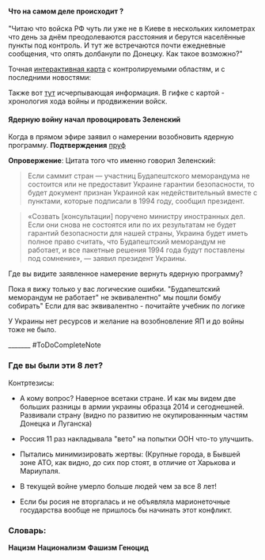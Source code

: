 
#### Что на самом деле происходит ?
"Читаю что войска РФ чуть ли уже не в Киеве в нескольких километрах что день за днём преодолеваются расстояния и берутся населённые пункты под контроль. И тут же встречаются почти ежедневные сообщения, что опять долбанули по Донецку. Как такое возможно?"

Точная [интерактивная карта](https://liveuamap.com/ru/2022/20-march-occupation-authorities-in-crimea-confirm-death-of) с контролируемыми областям, и с последними новостями:

Также вот [тут](https://ru.wikipedia.org/wiki/%D0%92%D1%82%D0%BE%D1%80%D0%B6%D0%B5%D0%BD%D0%B8%D0%B5_%D0%A0%D0%BE%D1%81%D1%81%D0%B8%D0%B8_%D0%BD%D0%B0_%D0%A3%D0%BA%D1%80%D0%B0%D0%B8%D0%BD%D1%83_(2022)) исчерпывающая информация. В гифке с картой - хронология хода войны и продвижении войск.

 #### Ядерную войну начал провоцировать Зеленский
Когда в прямом эфире заявил о намерении возобновить ядерную программу.
**Подтверждения**
 [пруф](https://www.google.com/amp/s/amp.rbc.ru/rbcnews/politics/19/02/2022/621108ac9a7947f316c3b93e)

**Опровержение**: 
Цитата того что именно говорил Зеленский:
> Если саммит стран — участниц Будапештского меморандума не состоится или не предоставит Украине гарантии безопасности, то будет документ признан Украиной как недействительный вместе с пунктами, которые подписали в 1994 году, сообщил президент.

> «Созвать [консультации] поручено министру иностранных дел. Если они снова не состоятся или по их результатам не будет гарантий безопасности для нашей страны, Украина будет иметь полное право считать, что Будапештский меморандум не работает, и все пакетные решения 1994 года будут поставлены под сомнение», — заявил президент Украины.

Где вы видите заявленное намерение вернуть ядерную программу?

Пока я вижу только у вас логические ошибки.
"Будапештский меморандум не работает" не эквивалентно" мы пошли бомбу собирать"
Если для вас эквивалентно - почитайте учебник по логике

У Украины нет ресурсов и желание на возобновление ЯП и до войны тоже не было.


_______ #ToDoCompleteNote 
### Где вы были эти 8 лет? 

Контртезисы:
- А кому вопрос? Наверное всетаки стране.
И как мы видем две больших разницы в армии украины образца 2014 и сегоднешней. 
Развивали страну (видно по развитию не окупированнным частям Донецка и Луганска)

- Россия 11 раз накладывала "вето" на попытки ООН что-то улучшить.
- Пытались минимизировать жертвы: (Крупные города, в Бывшей зоне АТО, как видно, до сих пор стоят, в отличие от Харькова и Мариупаля.
- В текущей войне умерло больше людей чем за все 8 лет!

- Если бы росия не вторгалась и не объявляла марионеточные государства вообще не пришлось бы начинать этот конфликт.  



### Словарь:

**Нацизм** 
**Национализм**
**Фашизм**
**Геноцид**